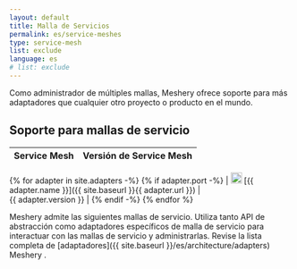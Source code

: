 ```yaml
---
layout: default
title: Malla de Servicios
permalink: es/service-meshes
type: service-mesh
list: exclude
language: es
# list: exclude
---
```


Como administrador de múltiples mallas, Meshery ofrece soporte para más adaptadores que cualquier otro proyecto o producto en el mundo.

## Soporte para mallas de servicio

| Service Mesh | Versión de Service Mesh |
| :----------- | :---------------------: |

{% for adapter in site.adapters -%}
{% if adapter.port -%}
| <img src="{{ adapter.image }}" style="width:20px" /> [{{ adapter.name }}]({{ site.baseurl }}{{ adapter.url }}) |&nbsp; &nbsp; &nbsp; &nbsp; &nbsp; &nbsp; &nbsp; &nbsp; &nbsp; &nbsp; &nbsp; &nbsp; &nbsp; &nbsp; &nbsp;&nbsp; &nbsp; &nbsp; &nbsp; &nbsp; &nbsp; {{ adapter.version }} |
{% endif -%}
{% endfor %}

Meshery admite las siguientes mallas de servicio. Utiliza tanto API de abstracción como adaptadores específicos de malla de servicio para interactuar con las mallas de servicio y administrarlas. Revise la lista completa de [adaptadores]({{ site.baseurl }}/es/architecture/adapters) Meshery .
